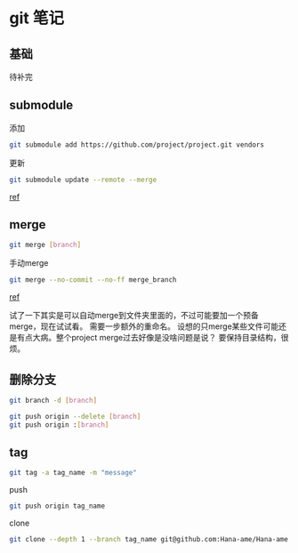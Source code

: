 # git 笔记

## 基础

待补完

## submodule

添加

```sh
git submodule add https://github.com/project/project.git vendors
```

更新

```sh
git submodule update --remote --merge
```

[ref](https://medium.com/@nightheronry/how-to-add-and-update-git-submodules-dc1ba035e63b#:~:text=In%20order%20to%20update%20an,the%20%E2%80%9C%E2%80%93merge%E2%80%9D%20option.&text=Using%20the%20%E2%80%9C%E2%80%93remote%E2%80%9D%20command,each%20submodule%20of%20your%20project.)

## merge

```sh
git merge [branch]
```

手动merge

```sh
git merge --no-commit --no-ff merge_branch
```

[ref](https://stackoverflow.com/questions/4657009/how-to-merge-all-files-manually-in-git)

试了一下其实是可以自动merge到文件夹里面的，不过可能要加一个预备merge，现在试试看。
需要一步额外的重命名。
设想的只merge某些文件可能还是有点大病。整个project merge过去好像是没啥问题是说？
要保持目录结构，很烦。

## 删除分支

```sh
git branch -d [branch]

git push origin --delete [branch]
git push origin :[branch]
```

## tag

```sh
git tag -a tag_name -m "message"
```

push
```sh
git push origin tag_name
```

clone
```sh
git clone --depth 1 --branch tag_name git@github.com:Hana-ame/Hana-ame.git 
```